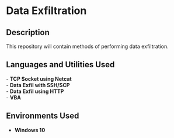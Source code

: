 <h1>Data Exfiltration</h1>

<h2>Description</h2>
This repository will contain methods of performing data exfiltration.<br />

<h2>Languages and Utilities Used</h2>
- <b>TCP Socket using Netcat</b><br />
- <b>Data Exfil with SSH/SCP</b><br />
- <b>Data Exfil using HTTP</b><br />
- <b>VBA</b><br />

<h2>Environments Used </h2>

- <b>Windows 10</b>


<!--
 ```diff
- text in red
+ text in green
! text in orange
# text in gray
@@ text in purple (and bold)@@
```
--!>
